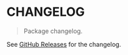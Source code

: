 # CHANGELOG

> Package changelog.

See [GitHub Releases](https://github.com/stdlib-js/array-base-last/releases) for the changelog.